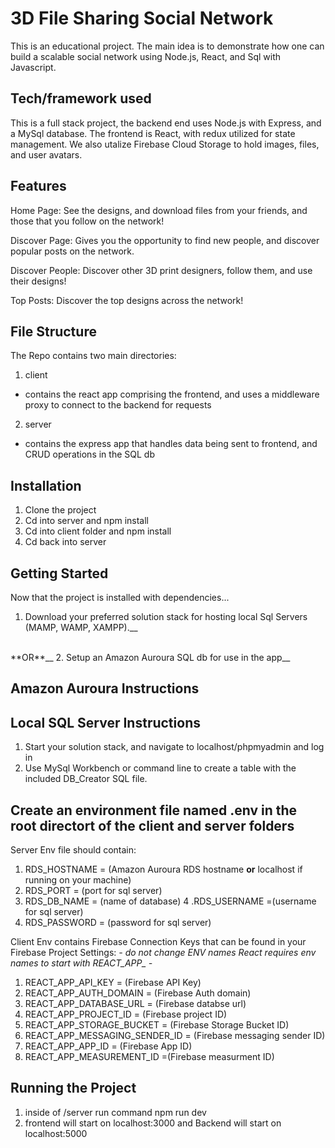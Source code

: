 # 3D File Sharing Social Network
This is an educational project. The main idea is to demonstrate how one can build a  scalable social network using Node.js, React, and Sql with Javascript. 

## Tech/framework used
This is a full stack project, the backend end uses Node.js with Express, and a MySql database. The frontend is React, with redux utilized for state management. We also utalize Firebase Cloud Storage to hold images, files, and user avatars. 

## Features
Home Page:
See the designs, and download files from your friends, and those that you follow on the network!

Discover Page:
Gives you the opportunity to find new people, and discover popular posts on the network. 

Discover People: 
Discover other 3D print designers, follow them, and use their designs!

Top Posts:
Discover the top designs across the network!

## File Structure
The Repo contains two main directories:
1. client
  - contains the react app comprising the frontend, and uses a middleware proxy to connect to the backend for requests
2. server
  - contains the express app that handles data being sent to frontend, and CRUD operations in the SQL db

## Installation
1. Clone the project
2. Cd into server and npm install
3. Cd into client folder and npm install
4. Cd back into server

## Getting Started
Now that the project is installed with dependencies...
1. Download your preferred solution stack for hosting local Sql Servers (MAMP, WAMP, XAMPP).__
<br/>
**OR**__
2. Setup an Amazon Auroura SQL db for use in the app__

## Amazon Auroura Instructions

## Local SQL Server Instructions
1. Start your solution stack, and navigate to localhost/phpmyadmin and log in 
2. Use MySql Workbench or command line to create a table with the included DB_Creator SQL file. 


## Create an environment file named .env in the root directort of the client and server folders

Server Env file should contain:
1. RDS_HOSTNAME = (Amazon Auroura RDS hostname **or** localhost if running on your machine)
2. RDS_PORT = (port for sql server)
3. RDS_DB_NAME = (name of database)
4 .RDS_USERNAME =(username for sql server)
5. RDS_PASSWORD = (password for sql server)

Client Env contains Firebase Connection Keys that can be found in your Firebase Project Settings:
*- do not change ENV names React requires env names to start with REACT_APP_ -*
1. REACT_APP_API_KEY = (Firebase API Key) 
2. REACT_APP_AUTH_DOMAIN = (Firebase Auth domain) 
3. REACT_APP_DATABASE_URL = (Firebase databse url) 
4. REACT_APP_PROJECT_ID = (Firebase project ID) 
5. REACT_APP_STORAGE_BUCKET = (Firebase Storage Bucket ID) 
6. REACT_APP_MESSAGING_SENDER_ID = (Firebase messaging sender ID) 
7. REACT_APP_APP_ID = (Firebase App ID) 
8. REACT_APP_MEASUREMENT_ID =(Firebase measurment ID) 
    
## Running the Project 
1. inside of /server run command npm run dev 
2. frontend will start on localhost:3000 and Backend will start on localhost:5000
     
